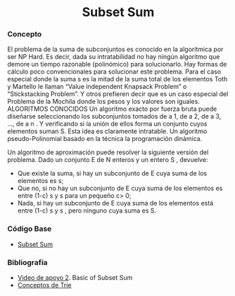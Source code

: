<h1 align="center"> Subset Sum </h1>

### Concepto 

El problema de la suma de subconjuntos es conocido en la algorítmica por ser NP Hard. Es decir, dada su intratabilidad no hay ningún algoritmo que demore un tiempo razonable (polinómico) para solucionarlo. Hay formas de cálculo poco convencionales para solucionar este problema. Para el caso especial donde la suma s es la mitad de la suma total de los elementos Toth y Martello le llaman “Value independent Knapsack Problem” o “Stickstacking Problem”. Y otros prefieren decir que es un caso especial del Problema de la Mochila donde los pesos y los valores son iguales.
ALGORITMOS CONOCIDOS
Un algoritmo exacto por fuerza bruta puede diseñarse seleccionando los subconjuntos tomados de a 1, de a 2, de a 3, ..., de a n . Y verificando si la unión de ellos forma un conjunto cuyos elementos suman S. Esta idea es claramente intratable.
Un algoritmo pseudo-Polinomial basado en la técnica la programación dinámica.

Un algoritmo de aproximación puede resolver la siguiente versión del problema. Dado un conjunto E de N enteros y un entero S , devuelve:

- Que existe la suma, si hay un subconjunto de E cuya suma de los elementos es s;
- Que no, si no hay un subconjunto de E cuya suma de los elementos es entre (1-c) s y s para un pequeño c> 0;
- Nada, si hay un subconjunto de E cuya suma de los elementos está entre (1-c) s y s , pero ninguno cuya suma es S.

### Código Base
- [Subset Sum](https://github.com/juanclawav/Algoritmica-UPB/blob/main/Algoritmica%202/Dynamic%20Programming/Subset%20Sum/SubsetSum.cpp)

### Bibliografía

- [Video de apoyo 2](https://www.youtube.com/watch?v=kyLxTdsT8ws). Basic of Subset Sum
- [Conceptos de Trie](https://es.scribd.com/document/365684561/El-Subset-Sum-Problem)

